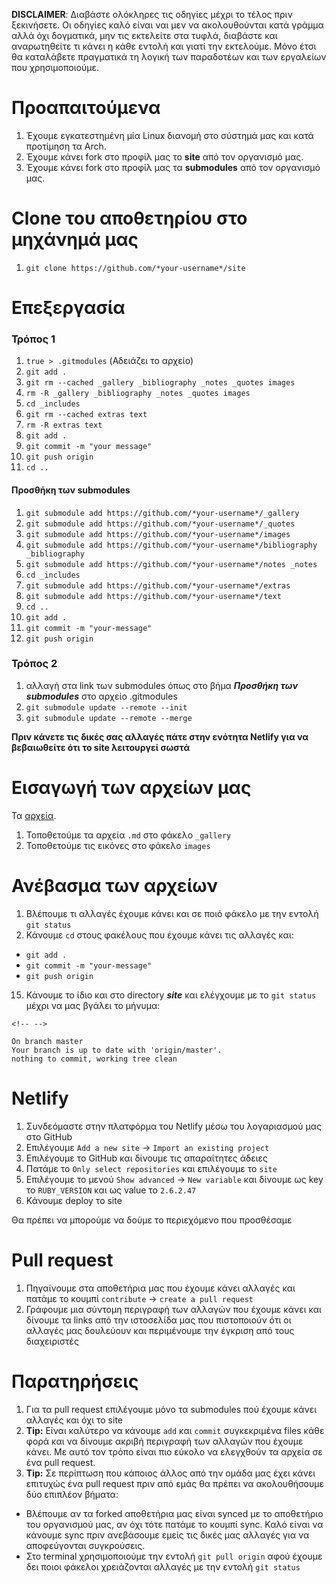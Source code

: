 **DISCLAIMER**: Διαβάστε ολόκληρες τις οδηγίες μέχρι το τέλος πριν
ξεκινήσετε. Οι οδηγίες καλό είναι ναι μεν να ακολουθούνται κατά γράμμα
αλλά όχι δογματικά, μην τις εκτελείτε στα τυφλά, διαβάστε και
αναρωτηθείτε τι κάνει η κάθε εντολή και γιατί την εκτελούμε. Μόνο έτσι
θα καταλάβετε πραγματικά τη λογική των παραδοτέων και των εργαλείων που
χρησιμοποιούμε.

# Προαπαιτούμενα

1.  Έχουμε εγκατεστημένη μία Linux διανομή στο σύστημά μας και κατά
    προτίμηση τα Arch.
2.  Έχουμε κάνει fork στο προφίλ μας το **site** από τον οργανισμό μας.
3.  Έχουμε κάνει fork στο προφίλ μας τα **submodules** από τον οργανισμό
    μας.

# Clone του αποθετηρίου στο μηχάνημά μας

1.  `git clone https://github.com/*your-username*/site`

# Επεξεργασία

### Τρόπος 1

1.  `true > .gitmodules` (Αδειάζει το αρχείο)
2.  `git add .`
3.  `git rm --cached _gallery _bibliography _notes _quotes images`
4.  `rm -R _gallery _bibliography _notes _quotes images`
5.  `cd _includes`
6.  `git rm --cached extras text`
7.  `rm -R extras text`
8.  `git add .`
9.  `git commit -m "your message"`
10. `git push origin`
11. `cd ..`

#### Προσθήκη των submodules

1.  `git submodule add https://github.com/*your-username*/_gallery`
2.  `git submodule add https://github.com/*your-username*/_quotes`
3.  `git submodule add https://github.com/*your-username*/images`
4.  `git submodule add https://github.com/*your-username*/bibliography _bibliography`
5.  `git submodule add https://github.com/*your-username*/notes _notes`
6.  `cd _includes`
7.  `git submodule add https://github.com/*your-username*/extras`
8.  `git submodule add https://github.com/*your-username*/text`
9.  `cd ..`
10. `git add .`
11. `git commit -m "your-message"`
12. `git push origin`

### Τρόπος 2

1.  αλλαγή στα link των submodules όπως στο βήμα ***Προσθήκη των
    submodules*** στο αρχείο .gitmodules
2.  `git submodule update --remote --init`
3.  `git submodule update --remote --merge`

**Πριν κάνετε τις δικές σας αλλαγές πάτε στην ενότητα Netlify για να
βεβαιωθείτε ότι το site λειτουργεί σωστά**

# Εισαγωγή των αρχείων μας

Τα [αρχεία](https://courses-ionio.github.io/help/social/).

1.  Τοποθετούμε τα αρχεία `.md` στο φάκελο `_gallery`
2.  Τοποθετούμε τις εικόνες στο φάκελο `images`

# Ανέβασμα των αρχείων

1.  Βλέπουμε τι αλλαγές έχουμε κάνει και σε ποιό φάκελο με την εντολή
    `git status`
2.  Κάνουμε `cd` στους φακέλους που έχουμε κάνει τις αλλαγές και:

-   `git add .`
-   `git commit -m "your-message"`
-   `git push origin`

15. Κάνουμε το ίδιο και στο directory ***site*** και ελέγχουμε με το
    `git status` μέχρι να μας βγάλει το μήνυμα:

```{=html}
<!-- -->
```
    On branch master
    Your branch is up to date with 'origin/master'.
    nothing to commit, working tree clean

# Netlify

1.  Συνδεόμαστε στην πλατφόρμα του Netlify μέσω του λογαριασμού μας στο
    GitHub
2.  Επιλέγουμε `Add a new site` → `Import an existing project`
3.  Επιλέγουμε το GitHub και δίνουμε τις απαραίτητες άδειες
4.  Πατάμε το `Only select repositories` και επιλέγουμε το `site`
5.  Επιλέγουμε το μενού `Show advanced` → `New variable` και δίνουμε ως
    key το `RUBY_VERSION` και ως value το `2.6.2.47`
6.  Κάνουμε deploy το site

Θα πρέπει να μπορούμε να δούμε το περιεχόμενο που προσθέσαμε

# Pull request

1.  Πηγαίνουμε στα αποθετήρια μας που έχουμε κάνει αλλαγές και πατάμε το
    κουμπί `contribute` → `create a pull request`
2.  Γράφουμε μια σύντομη περιγραφή των αλλαγών που έχουμε κάνει και
    δίνουμε τα links από την ιστοσελίδα μας που πιστοποιούν ότι οι
    αλλαγές μας δουλεύουν και περιμένουμε την έγκριση από τους
    διαχειριστές

# Παρατηρήσεις

1.  Για τα pull request επιλέγουμε μόνο τα submodules πού έχουμε κάνει
    αλλαγές και όχι το site
2.  **Tip:** Είναι καλύτερο να κάνουμε `add` και `commit` συγκεκριμένα
    files κάθε φορά και να δίνουμε ακριβή περιγραφή των αλλαγών που
    έχουμε κάνει. Με αυτό τον τρόπο είναι πιο εύκολο να ελεγχθούν τα
    αρχεία σε ένα pull request.
3.  **Tip:** Σε περίπτωση που κάποιος άλλος από την ομάδα μας έχει κάνει
    επιτυχώς ένα pull request πριν από εμάς θα πρέπει να ακολουθήσουμε
    δύο επιπλέον βήματα:

-   Βλέπουμε αν τα forked αποθετήρια μας είναι synced με το αποθετήριο
    του οργανισμού μας, αν όχι τότε πατάμε το κουμπί sync. Καλό είναι να
    κάνουμε sync πριν ανεβάσουμε εμείς τις δικές μας αλλαγές για να
    αποφεύγονται συγκρούσεις.
-   Στο terminal χρησιμοποιούμε την εντολή `git pull origin` αφού έχουμε
    δει ποιοι φάκελοι χρειάζονται αλλαγές με την εντολή `git status`
